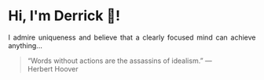 # Hi, I'm Derrick 👋!
<p align="justify">I admire uniqueness and believe that a clearly focused mind can achieve anything...</p> 
<!-- #quote-start -->
<blockquote>&ldquo;Words without actions are the assassins of idealism.&rdquo; &mdash; <footer>Herbert Hoover</footer></blockquote>
<!-- #quote-end -->

